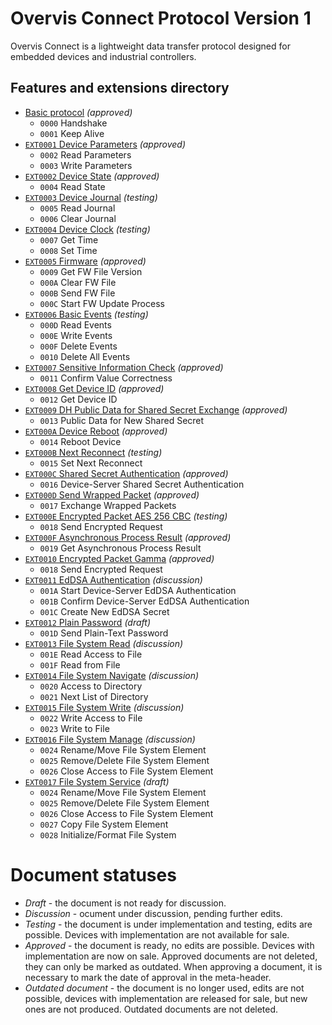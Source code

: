 # Overvis Connect Protocol Version 1

Overvis Connect is a lightweight data transfer protocol designed for embedded devices and industrial controllers.

## Features and extensions directory

* [Basic protocol](overvis-connect.md) _(approved)_
    * `0000` Handshake
    * `0001` Keep Alive
* [`EXT0001` Device Parameters](ext0001-device-params.md) _(approved)_
    * `0002` Read Parameters
    * `0003` Write Parameters
* [`EXT0002` Device State](ext0002-device-state.md) _(approved)_
    * `0004` Read State
* [`EXT0003` Device Journal](ext0003-device-journal.md) _(testing)_
    * `0005` Read Journal
    * `0006` Clear Journal
* [`EXT0004` Device Clock](ext0004-device-clock.md) _(testing)_
    * `0007` Get Time
    * `0008` Set Time
* [`EXT0005` Firmware](ext0005-firmware.md) _(approved)_
    * `0009` Get FW File Version
    * `000A` Clear FW File
    * `000B` Send FW File
    * `000C` Start FW Update Process
* [`EXT0006` Basic Events](ext0006-basic-events.md) _(testing)_
    * `000D` Read Events
    * `000E` Write Events
    * `000F` Delete Events
    * `0010` Delete All Events
* [`EXT0007` Sensitive Information Check](ext0007-sensitive-info-check.md) _(approved)_
    * `0011` Confirm Value Correctness
* [`EXT0008` Get Device ID](ext0008-get-device-id.md) _(approved)_
    * `0012` Get Device ID
* [`EXT0009` DH Public Data for Shared Secret Exchange](ext0009-dh-public-data-sse.md) _(approved)_
    * `0013` Public Data for New Shared Secret
* [`EXT000A` Device Reboot](ext000a-device-reboot.md) _(approved)_
    * `0014` Reboot Device
* [`EXT000B` Next Reconnect](ext000b-next-reconnect.md) _(testing)_
    * `0015` Set Next Reconnect
* [`EXT000C` Shared Secret Authentication](ext000c-shared-secret-auth.md) _(approved)_
    * `0016` Device-Server Shared Secret Authentication
* [`EXT000D` Send Wrapped Packet](ext000d-wrapped-packet.md) _(approved)_
    * `0017` Exchange Wrapped Packets
* [`EXT000E` Encrypted Packet AES 256 CBC](ext000e-encrypted-packet-aes256cbc.md) _(testing)_
    * `0018` Send Encrypted Request
* [`EXT000F` Asynchronous Process Result](ext000f-asynchronous-result.md) _(approved)_
    * `0019` Get Asynchronous Process Result
* [`EXT0010` Encrypted Packet Gamma](ext0010-encrypted-packet-gamma.md) _(approved)_
    * `0018` Send Encrypted Request
* [`EXT0011` EdDSA Authentication](ext0011-eddsa-auth.md) _(discussion)_
    * `001A` Start Device-Server EdDSA Authentication
    * `001B` Confirm Device-Server EdDSA Authentication
    * `001C` Create New EdDSA Secret
* [`EXT0012` Plain Password](ext0012-plain-password.md) _(draft)_
    * `001D` Send Plain-Text Password
* [`EXT0013` File System Read](ext0013-file-system-read.md) _(discussion)_
    * `001E` Read Access to File
    * `001F` Read from File
* [`EXT0014` File System Navigate](ext0014-file-system-navigate.md) _(discussion)_
    * `0020` Access to Directory
    * `0021` Next List of Directory
* [`EXT0015` File System Write](ext0015-file-system-write.md) _(discussion)_
    * `0022` Write Access to File
    * `0023` Write to File
* [`EXT0016` File System Manage](ext0016-file-system-manage.md) _(discussion)_
    * `0024` Rename/Move File System Element
    * `0025` Remove/Delete File System Element
    * `0026` Close Access to File System Element
* [`EXT0017` File System Service](ext0017-file-system-service.md) _(draft)_
    * `0024` Rename/Move File System Element
    * `0025` Remove/Delete File System Element
    * `0026` Close Access to File System Element
    * `0027` Copy File System Element
    * `0028` Initialize/Format File System

# Document statuses

* _Draft_ - the document is not ready for discussion.
* _Discussion_ - ocument under discussion, pending further edits.
* _Testing_ - the document is under implementation and testing, edits are possible. Devices with implementation are not available for sale.
* _Approved_ - the document is ready, no edits are possible. Devices with implementation are now on sale. Approved documents are not deleted, they can only be marked as outdated. When approving a document, it is necessary to mark the date of approval in the meta-header.
* _Outdated document_ - the document is no longer used, edits are not possible, devices with implementation are released for sale, but new ones are not produced. Outdated documents are not deleted.
